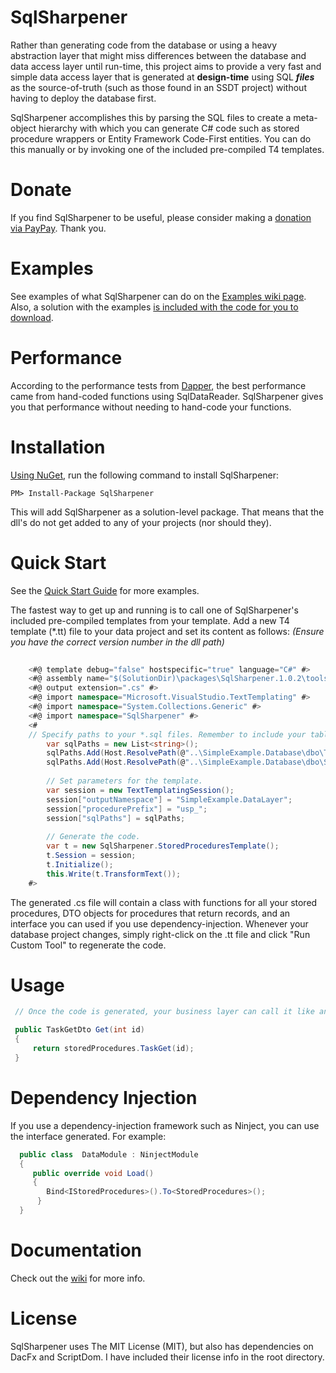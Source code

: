 # SqlSharpener
Rather than generating code from the database or using a heavy abstraction layer that might miss differences between the database and data access layer until run-time, this project aims to provide a very fast and simple data access layer that is generated at **design-time** using SQL ___files___ as the source-of-truth (such as those found in an SSDT project) without having to deploy the database first.

SqlSharpener accomplishes this by parsing the SQL files to create a meta-object hierarchy with which you can generate C# code such as stored procedure wrappers or Entity Framework Code-First entities. You can do this manually or by invoking one of the included pre-compiled T4 templates.

# Donate

If you find SqlSharpener to be useful, please consider making a [donation via PayPay](https://paypal.me/adam0101). Thank you.

# Examples

See examples of what SqlSharpener can do on the [Examples wiki page](https://github.com/aeslinger0/sqlsharpener/wiki/Examples). Also, a solution with the examples [is included with the code for you to download](https://github.com/aeslinger0/sqlsharpener/tree/master/examples/SimpleExample).

# Performance

According to the performance tests from [Dapper](https://github.com/StackExchange/dapper-dot-net#performance-of-select-mapping-over-500-iterations---poco-serialization), the best performance came from hand-coded functions using SqlDataReader. SqlSharpener gives you that performance without needing to hand-code your functions.

# Installation

[Using NuGet](https://www.nuget.org/packages/SqlSharpener/), run the following command to install SqlSharpener:

    PM> Install-Package SqlSharpener
    
This will add SqlSharpener as a solution-level package. That means that the dll's do not get added to any of your projects (nor should they). 

# Quick Start

See the [Quick Start Guide](https://github.com/aeslinger0/sqlsharpener/wiki/Quick-Start-Guide) for more examples.

The fastest way to get up and running is to call one of SqlSharpener's included pre-compiled templates from your template. Add a new T4 template (\*.tt) file to your data project and set its content as follows: *(Ensure you have the correct version number in the dll path)*

````c#   
    
    <#@ template debug="false" hostspecific="true" language="C#" #>
    <#@ assembly name="$(SolutionDir)\packages\SqlSharpener.1.0.2\tools\SqlSharpener.dll" #>
    <#@ output extension=".cs" #>
    <#@ import namespace="Microsoft.VisualStudio.TextTemplating" #>
    <#@ import namespace="System.Collections.Generic" #>
    <#@ import namespace="SqlSharpener" #>
    <#
   	// Specify paths to your *.sql files. Remember to include your tables as well! We need them to get the data types.
    	var sqlPaths = new List<string>();
    	sqlPaths.Add(Host.ResolvePath(@"..\SimpleExample.Database\dbo\Tables"));
    	sqlPaths.Add(Host.ResolvePath(@"..\SimpleExample.Database\dbo\Stored Procedures"));
    
    	// Set parameters for the template.
    	var session = new TextTemplatingSession();
    	session["outputNamespace"] = "SimpleExample.DataLayer";
    	session["procedurePrefix"] = "usp_";
    	session["sqlPaths"] = sqlPaths;
    
    	// Generate the code.
    	var t = new SqlSharpener.StoredProceduresTemplate();
        t.Session = session;
    	t.Initialize();
    	this.Write(t.TransformText());
    #>
````

The generated .cs file will contain a class with functions for all your stored procedures, DTO objects for procedures that return records, and an interface you can used if you use dependency-injection. Whenever your database project changes, simply right-click on the .tt file and click "Run Custom Tool" to regenerate the code.

# Usage
````c#
 // Once the code is generated, your business layer can call it like any other function. Here is one example:

 public TaskGetDto Get(int id)
 {
     return storedProcedures.TaskGet(id);
 }
````        
# Dependency Injection

If you use a dependency-injection framework such as Ninject, you can use the interface generated. For example:

````c#
  public class  DataModule : NinjectModule
  {
     public override void Load()
     {
        Bind<IStoredProcedures>().To<StoredProcedures>();
      }
  }
````    
# Documentation

Check out the [wiki](https://github.com/aeslinger0/sqlsharpener/wiki) for more info.
    
# License

SqlSharpener uses The MIT License (MIT), but also has dependencies on DacFx and ScriptDom. I have included their license info in the root directory.
